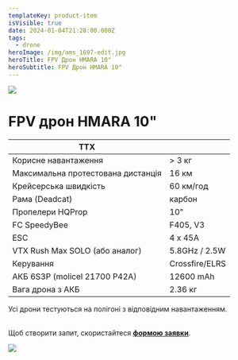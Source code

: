 ```yaml
---
templateKey: product-item
isVisible: true
date: 2024-01-04T21:28:00.000Z
tags:
  - drone
heroImage: /img/ams_1697-edit.jpg
heroTitle: FPV Дрон HMARA 10"
heroSubtitle: FPV Дрон HMARA 10"
---
```

![](/img/ams_1697-edit.jpg)

# FPV дрон HMARA 10"

| **ТТХ**                            |                |
| ---------------------------------- | -------------- |
| Корисне навантаження               | \> 3 кг        |
| Максимальна протестована дистанція | 16 км          |
| Крейсерська швидкість              | 60 км/год      |
| ﻿Рама (Deadcat)                    | карбон         |
| Пропелери HQProp                   | 10"            |
| FC SpeedyBee                       | F405, V3       |
| ESC                                | 4 x 45A        |
| VTX Rush Max SOLO (або аналог)     | 5.8GHz / 2.5W  |
| ﻿Керування                         | Crossfire/ELRS |
| АКБ 6S3P (molicel 21700 P42A)      | 12600 mAh      |
| Вага дрона з АКБ                   | 2.36 кг        |

Усі дрони тестуються на полігоні з відповідним навантаженням.

\
Щоб створити запит, скористайтеся <a href="https://docs.google.com/forms/d/1TCApMWtctqZN7LEEKFTjVBQc5R3FQGf2tWWAGfGwWSU" target="_blank" rel="noopener noreferrer">**формою заявки**</a>.

![](/img/ams_1735-edit.jpg)